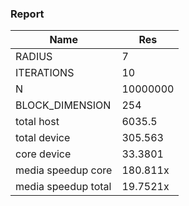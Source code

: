 ### Report

| Name                | Res    |
|---------------------|----------|
| RADIUS              | 7        |
| ITERATIONS          | 10       |
| N                   | 10000000 |
| BLOCK_DIMENSION     | 254      |
| total host          | 6035.5   |
| total device        | 305.563  |
| core device         | 33.3801  |
| media speedup core  | 180.811x |
| media speedup total | 19.7521x |